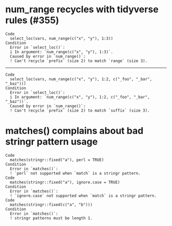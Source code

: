 # num_range recycles with tidyverse rules (#355)

    Code
      select_loc(vars, num_range(c("x", "y"), 1:3))
    Condition
      Error in `select_loc()`:
      i In argument: `num_range(c("x", "y"), 1:3)`.
      Caused by error in `num_range()`:
      ! Can't recycle `prefix` (size 2) to match `range` (size 3).

---

    Code
      select_loc(vars, num_range(c("x", "y"), 1:2, c("_foo", "_bar", "_baz")))
    Condition
      Error in `select_loc()`:
      i In argument: `num_range(c("x", "y"), 1:2, c("_foo", "_bar", "_baz"))`.
      Caused by error in `num_range()`:
      ! Can't recycle `prefix` (size 2) to match `suffix` (size 3).

# matches() complains about bad stringr pattern usage

    Code
      matches(stringr::fixed("a"), perl = TRUE)
    Condition
      Error in `matches()`:
      ! `perl` not supported when `match` is a stringr pattern.
    Code
      matches(stringr::fixed("a"), ignore.case = TRUE)
    Condition
      Error in `matches()`:
      ! `ignore.case` not supported when `match` is a stringr pattern.
    Code
      matches(stringr::fixed(c("a", "b")))
    Condition
      Error in `matches()`:
      ! stringr patterns must be length 1.

